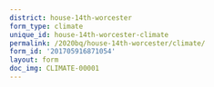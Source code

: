 ```yaml
---
district: house-14th-worcester
form_type: climate
unique_id: house-14th-worcester-climate
permalink: /2020bq/house-14th-worcester/climate/
form_id: '201705916871054'
layout: form
doc_img: CLIMATE-00001
---
```


